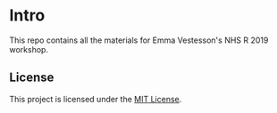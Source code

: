 # Intro
This repo contains all the materials for Emma Vestesson's NHS R 2019 workshop. 


## License
This project is licensed under the [MIT License](LICENSE.md).